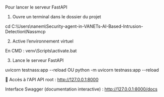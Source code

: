 Pour lancer le serveur FastAPI

1. Ouvre un terminal dans le dossier du projet

cd C:\Users\nanem\Security-agent-in-VANETs-AI-Based-Intrusion-Detection\Nassmcp

2. Active l’environnement virtuel

En CMD :
venv\Scripts\activate.bat

3. Lance le serveur FastAPI

uvicorn testnass:app --reload OU  python -m uvicorn testnass:app --reload





🔗 Accès à l'API
API root : http://127.0.0.1:8000

Interface Swagger (documentation interactive) : http://127.0.0.1:8000/docs